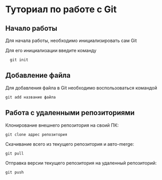 # Туториал по работе с Git

## Начало работы

Для начала работы, необходимо инициализировать сам Git

Для его инициализации введите команду 

```
  git init
```

## Добавление файла

Для добавления файла в Git необходимо воспользоваться командой 

```
git add название файла
```

## Работа с удаленными репозиториями

Клонирование внешнего репозитория на своий ПК:

```
git clone адрес репозитория
```

Скачивание всего из текущего репозитория и авто-merge:

```
git pull
```

Отправка версии текущего репозитория на удаленный репозиторий:

```
git push
```